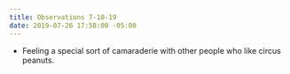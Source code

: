 ```yaml
---
title: Observations 7-10-19
date: 2019-07-26 17:58:00 -05:00
---
```


- Feeling a special sort of camaraderie with other people who like circus peanuts.
